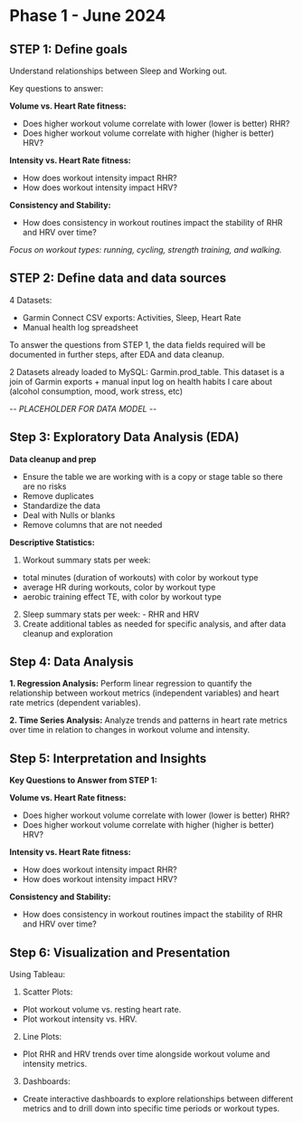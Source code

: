 # Phase 1 - June 2024

## STEP 1: Define goals
Understand relationships between Sleep and Working out.

Key questions to answer:

**Volume vs. Heart Rate fitness:**
- Does higher workout volume correlate with lower (lower is better) RHR?
- Does higher workout volume correlate with higher (higher is better) HRV?

**Intensity vs. Heart Rate fitness:**
- How does workout intensity impact RHR?
- How does workout intensity impact HRV?

**Consistency and Stability:**
- How does consistency in workout routines impact the stability of RHR and HRV over time?

_Focus on workout types: running, cycling, strength training, and walking._

## STEP 2: Define data and data sources

4 Datasets: 
- Garmin Connect CSV exports: Activities, Sleep, Heart Rate
- Manual health log spreadsheet

To answer the questions from STEP 1, the data fields required will be documented in further steps, after EDA and data cleanup.

2 Datasets already loaded to MySQL:
Garmin.prod_table. This dataset is a join of Garmin exports + manual input log on health habits I care about (alcohol consumption, mood, work stress, etc) 

 -- _PLACEHOLDER FOR DATA MODEL_ --
 

## Step 3: Exploratory Data Analysis (EDA)

**Data cleanup and prep**
- Ensure the table we are working with is a copy or stage table so there are no risks
- Remove duplicates
- Standardize the data
- Deal with Nulls or blanks
- Remove columns that are not needed

**Descriptive Statistics:**
1. Workout summary stats per week: 
- total minutes (duration of workouts) with color by workout type
- average HR during workouts, color by workout type 
- aerobic training effect TE, with color by workout type 
2. Sleep summary stats per week: - RHR and HRV 
3. Create additional tables as needed for specific analysis, and after data cleanup and exploration 

## Step 4: Data Analysis

**1. Regression Analysis:**
Perform linear regression to quantify the relationship between workout metrics (independent variables) and heart rate metrics (dependent variables).

**2. Time Series Analysis:**
Analyze trends and patterns in heart rate metrics over time in relation to changes in workout volume and intensity.


## Step 5: Interpretation and Insights
**Key Questions to Answer from STEP 1:**

**Volume vs. Heart Rate fitness:**
- Does higher workout volume correlate with lower (lower is better) RHR?
- Does higher workout volume correlate with higher (higher is better) HRV?

**Intensity vs. Heart Rate fitness:**
- How does workout intensity impact RHR?
- How does workout intensity impact HRV?

**Consistency and Stability:**
- How does consistency in workout routines impact the stability of RHR and HRV over time?


## Step 6: Visualization and Presentation

Using Tableau:
1. Scatter Plots:
- Plot workout volume vs. resting heart rate.
- Plot workout intensity vs. HRV.

2. Line Plots:
- Plot RHR and HRV trends over time alongside workout volume and intensity metrics.

3. Dashboards:
- Create interactive dashboards to explore relationships between different metrics and to drill down into specific time periods or workout types.

